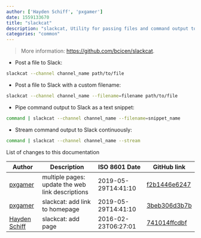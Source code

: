 ```yaml
---
author: ['Hayden Schiff', 'pxgamer']
date: 1559133670
title: "slackcat"
description: "slackcat, Utility for passing files and command output to Slack."
categories: "common"
---
```

> More information: <https://github.com/bcicen/slackcat>.

- Post a file to Slack:

```bash
slackcat --channel channel_name path/to/file
```

- Post a file to Slack with a custom filename:

```bash
slackcat --channel channel_name --filename=filename path/to/file
```

- Pipe command output to Slack as a text snippet:

```bash
command | slackcat --channel channel_name --filename=snippet_name
```

- Stream command output to Slack continuously:

```bash
command | slackcat --channel channel_name --stream
```
List of changes to this documentation


Author | Description | ISO 8601 Date | GitHub link
------|-----|-----|-----
[pxgamer](mailto:owzie123@gmail.com) | multiple pages: update the web link descriptions | 2019-05-29T14:41:10 | [f2b1446e6247](https://github.com/tldr-pages/tldr/commit/f2b1446e6247d3e794ee6577dee0c867dfc9af26)
[pxgamer](mailto:owzie123@gmail.com) | slackcat: add link to homepage | 2019-05-29T14:41:10 | [3beb306d3b7b](https://github.com/tldr-pages/tldr/commit/3beb306d3b7b017ccd724e45d757ea7d4acae51c)
[Hayden Schiff](mailto:haydenschiff@gmail.com) | slackcat: add page | 2016-02-23T06:27:01 | [741014ffcdbf](https://github.com/tldr-pages/tldr/commit/741014ffcdbf895102b1fbc07aadfebefb362577)

